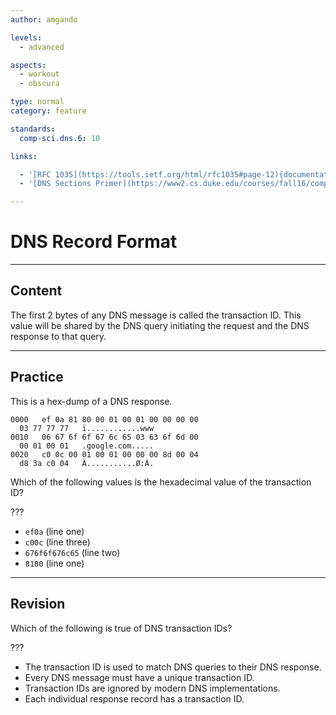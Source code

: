 ```yaml
---
author: amgando

levels:
  - advanced

aspects:
  - workout
  - obscura

type: normal
category: feature

standards:
  comp-sci.dns.6: 10

links:

  - '[RFC 1035](https://tools.ietf.org/html/rfc1035#page-12){documentation}'
  - '[DNS Sections Primer](https://www2.cs.duke.edu/courses/fall16/compsci356/DNS/DNS-primer.pdf){article}'

---
```

# DNS Record Format
---
## Content

The first 2 bytes of any DNS message is
called the transaction ID. This value will
be shared by the DNS query initiating the
request and the DNS response to that query.

---
## Practice

This is a hex-dump of a DNS response.

```
0000   ef 0a 81 80 00 01 00 01 00 00 00 00
  03 77 77 77   ï............www
0010   06 67 6f 6f 67 6c 65 03 63 6f 6d 00
  00 01 00 01   .google.com.....
0020   c0 0c 00 01 00 01 00 00 00 8d 00 04
  d8 3a c0 04   À...........Ø:À.
```

Which of the following values is the
  hexadecimal value of the transaction ID?

???

* `ef0a` (line one)
* `c00c` (line three)
* `676f6f676c65` (line two)
* `8180` (line one)


---
## Revision

Which of the following is true of DNS
  transaction IDs?

???

* The transaction ID is used to match DNS
  queries to their DNS response.
* Every DNS message must have a unique
  transaction ID.
* Transaction IDs are ignored by modern DNS
  implementations.
* Each individual response record has a
  transaction ID.
 
